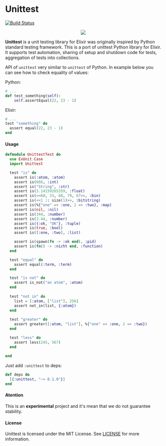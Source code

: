 # Unittest
[![Build Status](https://travis-ci.org/lk-geimfari/unittest.svg?branch=master)](https://travis-ci.org/lk-geimfari/unittest)

<p align="center">
  <img src="https://raw.githubusercontent.com/lk-geimfari/unittest/master/logo.png">
  <br>
</p>

**Unittest** is a unit testing library for Elixir was originally inspired by Python standard testing framework. This is a port of unittest Python library for Elixir. It supports test automation, sharing of setup and shutdown code for tests, aggregation of tests into collections.

API of `unittest` very similar to `unittest` of Python. In example below you can see how to check equality of values:

Python:
```python
# ...
def test_something(self):
    self.assertEqual(22, 23 - 1)
```

Elixir:
```elixir
# ...
test "something" do
  assert equal(22, 23 - 1)
end
```

#### Usage

```elixir
defmodule UnittestTest do
  use ExUnit.Case
  import Unittest

  test "is" do
    assert is(:atom, :atom)
    assert is(666, :int)
    assert is("String", :str)
    assert is(3.14159265359, :float)
    assert is(<<60, 33, 68, 79, 67>>, :bin)
    assert is(<<1 :: size(1)>>, :bitstring)
    assert is(%{"one" => :one, 2 => :two}, :map)
    assert is(nil, :nil)
    assert is(344, :number)
    assert is(3.44, :number)
    assert is({:ok, "OK"}, :tuple)
    assert is(true, :bool)
    assert is([:one, :two], :list)

    assert is(spawn(fn -> :ok end), :pid) 
    assert is(fn() -> :nicht end, :function)
  end

  test "equal" do
    assert equal(:term, :term)
  end

  test "is not" do
    assert is_not("an atom", :atom)
  end
  
  test "not in" do
    list = [:atom, ["list"], 256]
    assert not_in(list, {:atom})
  end
  
  test "greater" do
    assert greater([:atom, "list"], %{"one" => :one, 2 => :two})
  end

  test "less" do
    assert less(245, 567)
  end
  
end
```

Just add `:unittest` to deps:
```elixir
def deps do
  [{:unittest, "~> 0.1.0"}]
end
```

#### Atention
This is an **experimental** project and it's mean that we do not guarantee stability.

#### License
Unittest is licensed under the MIT License. See [LICENSE](/LICENSE) for more information.
